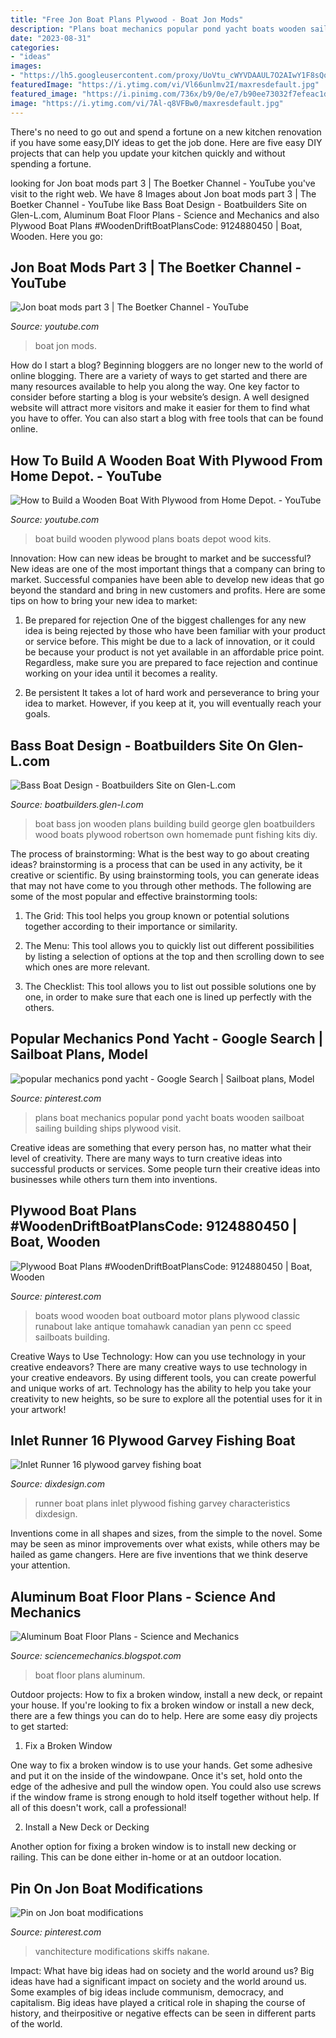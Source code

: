 ```yaml
---
title: "Free Jon Boat Plans Plywood - Boat Jon Mods"
description: "Plans boat mechanics popular pond yacht boats wooden sailboat sailing building ships plywood visit"
date: "2023-08-31"
categories:
- "ideas"
images:
- "https://lh5.googleusercontent.com/proxy/UoVtu_cWYVDAAUL7O2AIwY1F8sQow0vnJBdqu9rW7eQsvpVD4g5EhUh2vvb5JzYN-UAXLhIxj5C8o3MsxfcU4gUuHdEx8WeiER0B5Da5_AaH=w1200-h630-p-k-no-nu"
featuredImage: "https://i.ytimg.com/vi/Vl66unlmv2I/maxresdefault.jpg"
featured_image: "https://i.pinimg.com/736x/b9/0e/e7/b90ee73032f7efeac1d81a631f3bbb7e.jpg"
image: "https://i.ytimg.com/vi/7Al-q8VFBw0/maxresdefault.jpg"
---
```



There's no need to go out and spend a fortune on a new kitchen renovation if you have some easy,DIY ideas to get the job done. Here are five easy DIY projects that can help you update your kitchen quickly and without spending a fortune.

	

		
looking for Jon boat mods part 3 | The Boetker Channel - YouTube you've visit to the right web. We have 8 Images about Jon boat mods part 3 | The Boetker Channel - YouTube like Bass Boat Design - Boatbuilders Site on Glen-L.com, Aluminum Boat Floor Plans - Science and Mechanics and also Plywood Boat Plans #WoodenDriftBoatPlansCode: 9124880450 | Boat, Wooden. Here you go:
		
    
## Jon Boat Mods Part 3 | The Boetker Channel - YouTube

<img loading=lazy src="https://i.ytimg.com/vi/7Al-q8VFBw0/maxresdefault.jpg" onerror="this.onerror=null;this.src='https://tse2.mm.bing.net/th?id=OIP.-5FrTcETUsfOsIBLv6uiRwHaEK&amp;pid=15.1';" alt="Jon boat mods part 3 | The Boetker Channel - YouTube">

_Source: youtube.com_

>boat jon mods. 

	

How do I start a blog?
Beginning bloggers are no longer new to the world of online blogging. There are a variety of ways to get started and there are many resources available to help you along the way. One key factor to consider before starting a blog is your website’s design. A well designed website will attract more visitors and make it easier for them to find what you have to offer. You can also start a blog with free tools that can be found online.

    
## How To Build A Wooden Boat With Plywood From Home Depot. - YouTube

<img loading=lazy src="https://i.ytimg.com/vi/Vl66unlmv2I/maxresdefault.jpg" onerror="this.onerror=null;this.src='https://tse4.mm.bing.net/th?id=OIP.8n2flj6LgVVGL2hbqS_BcgHaEK&amp;pid=15.1';" alt="How to Build a Wooden Boat With Plywood from Home Depot. - YouTube">

_Source: youtube.com_

>boat build wooden plywood plans boats depot wood kits. 

	

Innovation: How can new ideas be brought to market and be successful?
New ideas are one of the most important things that a company can bring to market. Successful companies have been able to develop new ideas that go beyond the standard and bring in new customers and profits. Here are some tips on how to bring your new idea to market:
1. Be prepared for rejection
One of the biggest challenges for any new idea is being rejected by those who have been familiar with your product or service before. This might be due to a lack of innovation, or it could be because your product is not yet available in an affordable price point. Regardless, make sure you are prepared to face rejection and continue working on your idea until it becomes a reality.

2. Be persistent
It takes a lot of hard work and perseverance to bring your idea to market. However, if you keep at it, you will eventually reach your goals.

    
## Bass Boat Design - Boatbuilders Site On Glen-L.com

<img loading=lazy src="http://boatbuilders.glen-l.com/wp-content/gallery/bass-boat-george-robertson-719/pic719b1.jpg" onerror="this.onerror=null;this.src='https://tse2.mm.bing.net/th?id=OIP.vqluzyU2ld5kWRDX58t7KAAAAA&amp;pid=15.1';" alt="Bass Boat Design - Boatbuilders Site on Glen-L.com">

_Source: boatbuilders.glen-l.com_

>boat bass jon wooden plans building build george glen boatbuilders wood boats plywood robertson own homemade punt fishing kits diy. 

	

The process of brainstorming: What is the best way to go about creating ideas?
brainstorming is a process that can be used in any activity, be it creative or scientific. By using brainstorming tools, you can generate ideas that may not have come to you through other methods. The following are some of the most popular and effective brainstorming tools:
1. The Grid: This tool helps you group known or potential solutions together according to their importance or similarity.

2. The Menu: This tool allows you to quickly list out different possibilities by listing a selection of options at the top and then scrolling down to see which ones are more relevant.

3. The Checklist: This tool allows you to list out possible solutions one by one, in order to make sure that each one is lined up perfectly with the others.

    
## Popular Mechanics Pond Yacht - Google Search | Sailboat Plans, Model

<img loading=lazy src="https://i.pinimg.com/736x/b9/0e/e7/b90ee73032f7efeac1d81a631f3bbb7e.jpg" onerror="this.onerror=null;this.src='https://tse2.mm.bing.net/th?id=OIP.h60nBgVgmVQ-SsnUABbYqgAAAA&amp;pid=15.1';" alt="popular mechanics pond yacht - Google Search | Sailboat plans, Model">

_Source: pinterest.com_

>plans boat mechanics popular pond yacht boats wooden sailboat sailing building ships plywood visit. 

	

Creative ideas are something that every person has, no matter what their level of creativity. There are many ways to turn creative ideas into successful products or services. Some people turn their creative ideas into businesses while others turn them into inventions.

    
## Plywood Boat Plans #WoodenDriftBoatPlansCode: 9124880450 | Boat, Wooden

<img loading=lazy src="https://i.pinimg.com/736x/6b/76/bc/6b76bc58c124c522bd5a604dee854c36.jpg" onerror="this.onerror=null;this.src='https://tse2.mm.bing.net/th?id=OIP.pLZzoDiF-ThN1KuFkWCqtQAAAA&amp;pid=15.1';" alt="Plywood Boat Plans #WoodenDriftBoatPlansCode: 9124880450 | Boat, Wooden">

_Source: pinterest.com_

>boats wood wooden boat outboard motor plans plywood classic runabout lake antique tomahawk canadian yan penn cc speed sailboats building. 

	

Creative Ways to Use Technology: How can you use technology in your creative endeavors?
There are many creative ways to use technology in your creative endeavors. By using different tools, you can create powerful and unique works of art. Technology has the ability to help you take your creativity to new heights, so be sure to explore all the potential uses for it in your artwork!

    
## Inlet Runner 16 Plywood Garvey Fishing Boat

<img loading=lazy src="http://www.dixdesign.com/IR16_agee10.JPG" onerror="this.onerror=null;this.src='https://tse1.mm.bing.net/th?id=OIP._GfNz74D8oMhylbmh0Ue7QHaFj&amp;pid=15.1';" alt="Inlet Runner 16 plywood garvey fishing boat">

_Source: dixdesign.com_

>runner boat plans inlet plywood fishing garvey characteristics dixdesign. 

	

Inventions come in all shapes and sizes, from the simple to the novel. Some may be seen as minor improvements over what exists, while others may be hailed as game changers. Here are five inventions that we think deserve your attention.

    
## Aluminum Boat Floor Plans - Science And Mechanics

<img loading=lazy src="https://lh5.googleusercontent.com/proxy/UoVtu_cWYVDAAUL7O2AIwY1F8sQow0vnJBdqu9rW7eQsvpVD4g5EhUh2vvb5JzYN-UAXLhIxj5C8o3MsxfcU4gUuHdEx8WeiER0B5Da5_AaH=w1200-h630-p-k-no-nu" onerror="this.onerror=null;this.src='https://tse1.mm.bing.net/th?id=OIP.RgeCCvWHvz8cqo6-7hUuHgHaEF&amp;pid=15.1';" alt="Aluminum Boat Floor Plans - Science and Mechanics">

_Source: sciencemechanics.blogspot.com_

>boat floor plans aluminum. 

	

Outdoor projects: How to fix a broken window, install a new deck, or repaint your house.
If you're looking to fix a broken window or install a new deck, there are a few things you can do to help. Here are some easy diy projects to get started:
1. Fix a Broken Window

One way to fix a broken window is to use your hands. Get some adhesive and put it on the inside of the windowpane. Once it's set, hold onto the edge of the adhesive and pull the window open. You could also use screws if the window frame is strong enough to hold itself together without help. If all of this doesn't work, call a professional!

2. Install a New Deck or Decking

Another option for fixing a broken window is to install new decking or railing. This can be done either in-home or at an outdoor location.

    
## Pin On Jon Boat Modifications

<img loading=lazy src="https://i.pinimg.com/originals/3b/e4/37/3be43702b52c25c3efc4e7ebac1f5374.jpg" onerror="this.onerror=null;this.src='https://tse2.mm.bing.net/th?id=OIP.hy005aSI4kaR9p1h-7sdRQHaNI&amp;pid=15.1';" alt="Pin on Jon boat modifications">

_Source: pinterest.com_

>vanchitecture modifications skiffs nakane. 

	

Impact: What have big ideas had on society and the world around us?
Big ideas have had a significant impact on society and the world around us. Some examples of big ideas include communism, democracy, and capitalism. Big ideas have played a critical role in shaping the course of history, and theirpositive or negative effects can be seen in different parts of the world.

